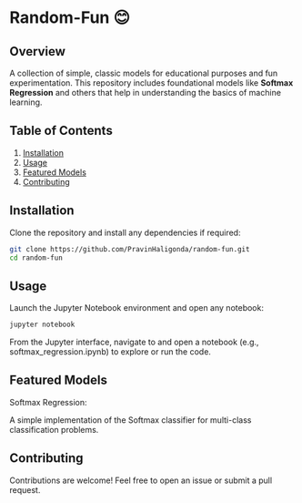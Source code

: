 # Random-Fun 😊

## Overview
A collection of simple, classic models for educational purposes and fun experimentation. This repository includes foundational models like **Softmax Regression** and others that help in understanding the basics of machine learning.

## Table of Contents
1. [Installation](#installation)
2. [Usage](#usage)
3. [Featured Models](#featured-models)
4. [Contributing](#contributing)


## Installation
Clone the repository and install any dependencies if required:
```bash
git clone https://github.com/PravinHaligonda/random-fun.git
cd random-fun
```

## Usage
Launch the Jupyter Notebook environment and open any notebook:
```bash
jupyter notebook
```
From the Jupyter interface, navigate to and open a notebook (e.g., softmax_regression.ipynb) to explore or run the code.

## Featured Models
Softmax Regression:

A simple implementation of the Softmax classifier for multi-class classification problems.

## Contributing
Contributions are welcome! Feel free to open an issue or submit a pull request.
